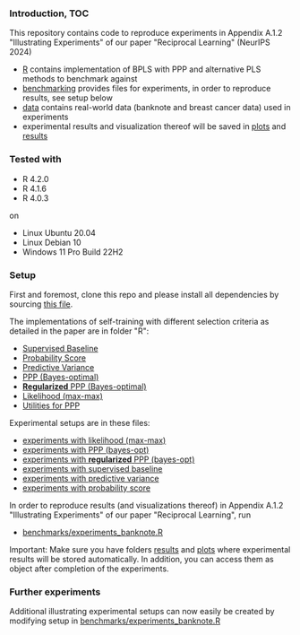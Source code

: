 




### Introduction, TOC
This repository contains code to reproduce experiments in Appendix A.1.2 "Illustrating Experiments" of our paper "Reciprocal Learning" (NeurIPS 2024)

* [R](R) contains implementation of BPLS with PPP and alternative PLS methods to benchmark against
* [benchmarking](benchmarking) provides files for experiments, in order to reproduce results, see setup below
* [data](data) contains real-world data (banknote and breast cancer data) used in experiments
* experimental results and visualization thereof will be saved in [plots](plots) and [results](results) 


### Tested with

- R 4.2.0
- R 4.1.6
- R 4.0.3

on
- Linux Ubuntu 20.04
- Linux Debian 10
- Windows 11 Pro Build 22H2 


### Setup

First and foremost, clone this repo and please install all dependencies by sourcing [this file](_setup_session.R).

The implementations of self-training with different selection criteria as detailed in the paper are in folder "R":

* [Supervised Baseline](R/standard_supervised.R)
* [Probability Score](R/standard_self_training_conf.R)
* [Predictive Variance](R/standard_self_training.R)
* [PPP (Bayes-optimal)](R/diff_marg_likelihood_pred_ext.R)
* [**Regularized** PPP (Bayes-optimal)](R/diff_marg_likelihood_pred_reg.R)
* [Likelihood (max-max)](R/diff_marg_likelihood_pred.R)
* [Utilities for PPP](R/utils_diff_marg_likelihood.R)

Experimental setups are in these files: 

* [experiments with likelihood (max-max)](benchmarks/experiments/benchmark-dml-pred.R)
* [experiments with PPP (bayes-opt)](benchmarks/experiments/benchmark-dml-pred-ext.R)
* [experiments with **regularized** PPP (bayes-opt)](benchmarks/experiments/benchmark-dml-pred-reg.R)
* [experiments with supervised baseline](benchmarks/experiments/_benchmark-standard-supervised.R)
* [experiments with predictive variance](benchmarks/experiments/_benchmark-standard-self-training.R)
* [experiments with probability score](benchmarks/experiments/_benchmark-standard-self-training_conf.R)

In order to reproduce results (and visualizations thereof) in Appendix A.1.2 "Illustrating Experiments" of our paper "Reciprocal Learning", run

* [benchmarks/experiments_banknote.R](benchmarks/experiments_banknote.R)

Important: Make sure you have folders [results](results) and [plots](plots) where experimental results will be stored automatically. In addition, you can access them as object after completion of the experiments.


### Further experiments

Additional illustrating experimental setups can now easily be created by modifying setup in [benchmarks/experiments_banknote.R](benchmarks/experiments_banknote.R)


